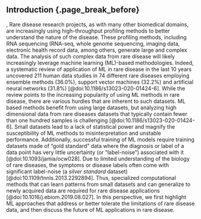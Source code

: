 ## Introduction {.page_break_before}
,
Rare disease research projects, as with many other biomedical domains, are increasingly using high-throughput profiling methods to better understand the nature of the disease. 
These profiling methods, including RNA sequencing (RNA-seq, whole genome sequencing, imaging data, electronic health record data, among others, generate large and complex data. 
The analysis of such complex data from rare disease will likely increasingly leverage machine learning (ML)-based methodologies. 
Indeed, a systematic review of application of ML in rare disease in the last 10 years uncovered 211 human data studies in 74 different rare diseases employing ensemble methods (36.0%), support vector machines (32.2%) and artificial neural networks (31.8%) [@doi:10.1186/s13023-020-01424-6]. 
While the review points to the increasing popularity of using ML methods in rare disease, there are various hurdles that are inherent to such datasets.
ML based methods benefit from using large datasets, but analyzing high dimensional data from rare diseases datasets that typically contain fewer than one hundred samples is challenging [@doi:10.1186/s13023-020-01424-6].
Small datasets lead to a lack of statistical power and magnify the susceptibility of ML methods to misinterpretation and unstable performance.
Additionally, successful training of ML models require training datasets made of “gold standard” data where the diagnosis or label of a data point has very little uncertainty (or “label-noise”) associated with it [@doi:10.1093/jamia/ocw028]. 
Due to limited understanding of the biology of rare diseases, the symptoms or disease labels often come with significant label-noise (a _silver standard_ dataset) [@doi:10.1109/tnnls.2013.2292894]. 
Thus, specialized computational methods that can learn patterns from small datasets and can generalize to newly acquired data are required for rare disease applications [@doi:10.1016/j.ebiom.2019.08.027]. 
In this perspective, we first highlight ML approaches that address or better tolerate the limitations of rare disease data, and then discuss the future of ML applications in rare disease. 
